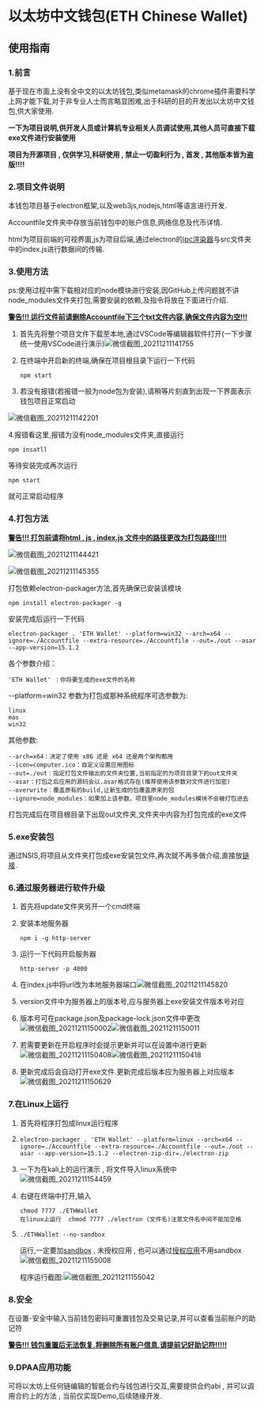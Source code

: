 # 以太坊中文钱包(ETH Chinese Wallet)

## 使用指南

### 1.前言

基于现在市面上没有全中文的以太坊钱包,类似metamask的chrome插件需要科学上网才能下载,对于非专业人士而言略显困难,出于科研的目的开发出以太坊中文钱包,供大家使用.

**一下为项目说明,供开发人员或计算机专业相关人员调试使用,其他人员可直接下载exe文件进行安装使用**

**项目为开源项目 , 仅供学习,科研使用 , 禁止一切盈利行为 , 首发 , 其他版本皆为盗版!!!!**

### 2.项目文件说明

本钱包项目基于electron框架,以及web3js,nodejs,html等语言进行开发.

Accountfile文件夹中存放当前钱包中的账户信息,网络信息及代币详情.

html为项目前端的可视界面,js为项目后端,通过electron的[ipc渲染器](https://cloud.tencent.com/developer/section/1116208)与src文件夹中的index.js进行数据间的传输.

### 3.使用方法

ps:使用过程中需下载相对应的node模块进行安装,因GitHub上传问题就不讲node_modules文件夹打包,需要安装的依赖,及指令将放在下面进行介绍.

**<u>警告!!!   运行文件前请删除Accountfile下三个txt文件内容,确保文件内容为空!!!**</u>

1. 首先先将整个项目文件下载至本地,通过VSCode等编辑器软件打开(一下步骤统一使用VSCode进行演示)![微信截图_20211211141755](https://s2.loli.net/2021/12/11/6OxMEgYupLai8WG.png)

2. 在终端中开启新的终端,确保在项目根目录下运行一下代码

   ```nodejs
   npm start
   ```

3. 若没有报错(若报错一般为node包为安装),请稍等片刻直到出现一下界面表示钱包项目正常启动

![微信截图_20211211142201](https://s2.loli.net/2021/12/11/jCPVcgRX1mwMxDN.png)

4.报错看这里,报错为没有node_modules文件夹,直接运行

```
npm insatll
```

等待安装完成再次运行

```
npm start
```

就可正常启动程序

### 4.打包方法

**<u>警告!!!   打包前请将html , js , index.js 文件中的路径更改为打包路径!!!!!**</u>

![微信截图_20211211144421](https://s2.loli.net/2021/12/11/DjWHvef1rcdO8qg.png)

![微信截图_20211211145355](https://s2.loli.net/2021/12/11/NHMuazZphLeCUfw.png)

打包依赖electron-packager方法,首先确保已安装该模块

```
npm install electron-packager -g
```

安装完成后运行一下代码

```
electron-packager . 'ETH Wallet' --platform=win32 --arch=x64 --ignore=./Accountfile --extra-resource=./Accountfile --out=./out --asar --app-version=15.1.2
```

各个参数介绍：

```
'ETH Wallet' ：你将要生成的exe文件的名称
```

--platform=win32 参数为打包成那种系统程序可选参数为:

```
linux
mas
win32
```

其他参数:

```
--arch=x64：决定了使用 x86 还是 x64 还是两个架构都用
--icon=computer.ico：自定义设置应用图标
--out=./out：指定打包文件输出的文件夹位置,当前指定的为项目目录下的out文件夹
--asar：打包之后应用的源码会以.asar格式存在(推荐使用该参数对文件进行加密)
--overwrite：覆盖原有的build,让新生成的包覆盖原来的包
--ignore=node_modules：如果加上该参数，项目里node_modules模块不会被打包进去
```

打包完成后在项目根目录下出现out文件夹,文件夹中内容为打包完成的exe文件

### 5.exe安装包

通过NSIS,将项目从文件夹打包成exe安装包文件,再次就不再多做介绍,直接放[链接](https://www.cnblogs.com/luzhanshi/p/11046260.html).

### 6.通过服务器进行软件升级

1. 首先将update文件夹另开一个cmd终端

2. 安装本地服务器

   ```
   npm i -g http-server
   ```

3. 运行一下代码开启服务器

   ```
   http-server -p 4000
   ```

4. 在index.js中将url改为本地服务器端口![微信截图_20211211145820](https://s2.loli.net/2021/12/11/DKigIGnbXLj2Pvc.png)

5. version文件中为服务器上的版本号,应与服务器上exe安装文件版本号对应

6. 版本号可在package.json及package-lock.json文件中更改![微信截图_20211211150002](https://s2.loli.net/2021/12/11/Hbgdkvw4iCrjM5Q.png)![微信截图_20211211150011](https://s2.loli.net/2021/12/11/XCSUoY1TQWza3qF.png)

7. 若需要更新在开启程序时会提示更新并可以在设置中进行更新![微信截图_20211211150408](https://s2.loli.net/2021/12/11/xPSwYB4Omrd9fJH.png)![微信截图_20211211150418](https://s2.loli.net/2021/12/11/bCoJirWcSvn7ste.png)

8. 更新完成后会自动打开exe文件.更新完成后版本应为服务器上对应版本![微信截图_20211211150629](https://s2.loli.net/2021/12/11/bltzPW3TmoNw6kA.png)

### 7.在Linux上运行

1. 首先将程序打包成linux运行程序

2. ```
   electron-packager . 'ETH Wallet' --platform=linux --arch=x64 --ignore=./Accountfile --extra-resource=./Accountfile --out=./out --asar --app-version=15.1.2 --electron-zip-dir=./electron-zip
   ```

3. 一下为在kali上的运行演示 , 将文件导入linux系统中![微信截图_20211211154459](https://s2.loli.net/2021/12/11/7yINwxtUO3olemJ.png)

4. 右键在终端中打开,输入

   ```
   chmod 7777 ./ETHWallet
   在linux上运行  chmod 7777 ./electron (文件名)注意文件名中间不能加空格
   ```

5. ```
   ./ETHWallet --no-sandbox
   ```

   运行,一定要加[sandbox](https://blog.csdn.net/qq_39324871/article/details/108535892) , 未授权应用 , 也可以通过[授权应用](https://blog.csdn.net/qq_39324871/article/details/108535892)不用sandbox![微信截图_20211211155008](https://s2.loli.net/2021/12/11/5nS8PGMjwuYlTHh.png)

   程序运行截图:![微信截图_20211211155042](https://s2.loli.net/2021/12/11/kPyQ9HUi7YoegtJ.png)

### 8.安全

在设置-安全中输入当前钱包密码可重置钱包及交易记录,并可以查看当前账户的助记符

**<u>警告!!!   钱包重置后无法恢复,将删除所有账户信息,请提前记好助记符!!!!!**</u>

### 9.DPAA应用功能

可将以太坊上任何链编辑的智能合约与钱包进行交互,需要提供合约abi , 并可以调用合约上的方法 , 当前仅实现Demo,后续随缘开发.





